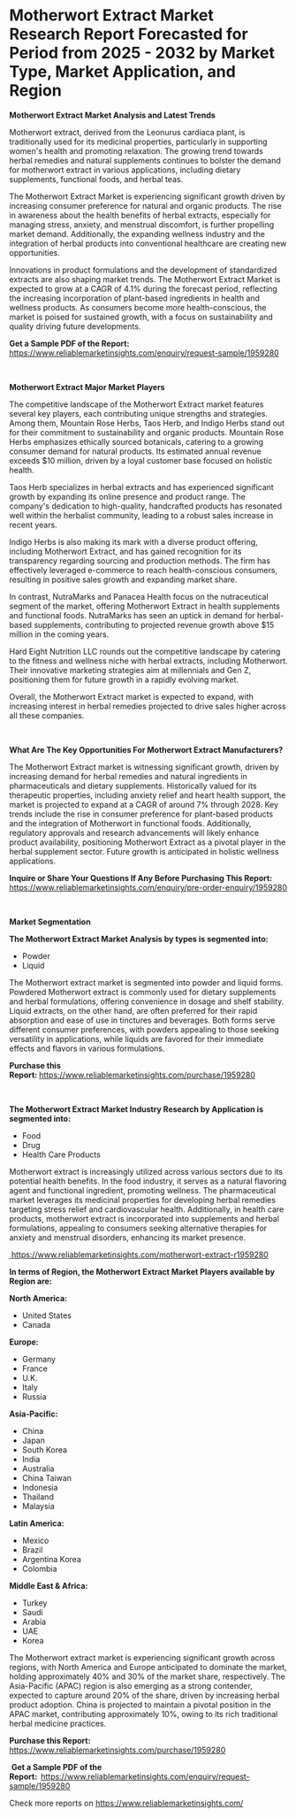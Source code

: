 <p><h1>Motherwort Extract Market Research Report Forecasted for Period from 2025 -  2032 by Market Type, Market Application, and Region</h1></p><p><strong>Motherwort Extract Market Analysis and Latest Trends</strong></p>
<p><p>Motherwort extract, derived from the Leonurus cardiaca plant, is traditionally used for its medicinal properties, particularly in supporting women's health and promoting relaxation. The growing trend towards herbal remedies and natural supplements continues to bolster the demand for motherwort extract in various applications, including dietary supplements, functional foods, and herbal teas.</p><p>The Motherwort Extract Market is experiencing significant growth driven by increasing consumer preference for natural and organic products. The rise in awareness about the health benefits of herbal extracts, especially for managing stress, anxiety, and menstrual discomfort, is further propelling market demand. Additionally, the expanding wellness industry and the integration of herbal products into conventional healthcare are creating new opportunities.</p><p>Innovations in product formulations and the development of standardized extracts are also shaping market trends. The Motherwort Extract Market is expected to grow at a CAGR of 4.1% during the forecast period, reflecting the increasing incorporation of plant-based ingredients in health and wellness products. As consumers become more health-conscious, the market is poised for sustained growth, with a focus on sustainability and quality driving future developments.</p></p>
<p><strong>Get a Sample PDF of the Report:&nbsp;</strong> <a href="https://www.reliablemarketinsights.com/enquiry/request-sample/1959280?utm_campaign=3014&utm_medium=2&utm_source=Github&utm_content=ia&utm_term=02042025&utm_id=motherwort-extract">https://www.reliablemarketinsights.com/enquiry/request-sample/1959280</a></p>
<p>&nbsp;</p>
<p><strong>Motherwort Extract Major Market Players</strong></p>
<p><p>The competitive landscape of the Motherwort Extract market features several key players, each contributing unique strengths and strategies. Among them, Mountain Rose Herbs, Taos Herb, and Indigo Herbs stand out for their commitment to sustainability and organic products. Mountain Rose Herbs emphasizes ethically sourced botanicals, catering to a growing consumer demand for natural products. Its estimated annual revenue exceeds $10 million, driven by a loyal customer base focused on holistic health.</p><p>Taos Herb specializes in herbal extracts and has experienced significant growth by expanding its online presence and product range. The company's dedication to high-quality, handcrafted products has resonated well within the herbalist community, leading to a robust sales increase in recent years.</p><p>Indigo Herbs is also making its mark with a diverse product offering, including Motherwort Extract, and has gained recognition for its transparency regarding sourcing and production methods. The firm has effectively leveraged e-commerce to reach health-conscious consumers, resulting in positive sales growth and expanding market share.</p><p>In contrast, NutraMarks and Panacea Health focus on the nutraceutical segment of the market, offering Motherwort Extract in health supplements and functional foods. NutraMarks has seen an uptick in demand for herbal-based supplements, contributing to projected revenue growth above $15 million in the coming years.</p><p>Hard Eight Nutrition LLC rounds out the competitive landscape by catering to the fitness and wellness niche with herbal extracts, including Motherwort. Their innovative marketing strategies aim at millennials and Gen Z, positioning them for future growth in a rapidly evolving market.</p><p>Overall, the Motherwort Extract market is expected to expand, with increasing interest in herbal remedies projected to drive sales higher across all these companies.</p></p>
<p>&nbsp;</p>
<p><strong>What Are The Key Opportunities For Motherwort Extract Manufacturers?</strong></p>
<p><p>The Motherwort Extract market is witnessing significant growth, driven by increasing demand for herbal remedies and natural ingredients in pharmaceuticals and dietary supplements. Historically valued for its therapeutic properties, including anxiety relief and heart health support, the market is projected to expand at a CAGR of around 7% through 2028. Key trends include the rise in consumer preference for plant-based products and the integration of Motherwort in functional foods. Additionally, regulatory approvals and research advancements will likely enhance product availability, positioning Motherwort Extract as a pivotal player in the herbal supplement sector. Future growth is anticipated in holistic wellness applications.</p></p>
<p><strong>Inquire or Share Your Questions If Any Before Purchasing This Report:</strong> <a href="https://www.reliablemarketinsights.com/enquiry/pre-order-enquiry/1959280?utm_campaign=3014&utm_medium=2&utm_source=Github&utm_content=ia&utm_term=02042025&utm_id=motherwort-extract">https://www.reliablemarketinsights.com/enquiry/pre-order-enquiry/1959280</a></p>
<p>&nbsp;</p>
<p><strong>Market Segmentation</strong></p>
<p><strong>The Motherwort Extract Market Analysis by types is segmented into:</strong></p>
<p><ul><li>Powder</li><li>Liquid</li></ul></p>
<p><p>The Motherwort extract market is segmented into powder and liquid forms. Powdered Motherwort extract is commonly used for dietary supplements and herbal formulations, offering convenience in dosage and shelf stability. Liquid extracts, on the other hand, are often preferred for their rapid absorption and ease of use in tinctures and beverages. Both forms serve different consumer preferences, with powders appealing to those seeking versatility in applications, while liquids are favored for their immediate effects and flavors in various formulations.</p></p>
<p><strong>Purchase this Report:&nbsp;</strong><a href="https://www.reliablemarketinsights.com/purchase/1959280?utm_campaign=3014&utm_medium=2&utm_source=Github&utm_content=ia&utm_term=02042025&utm_id=motherwort-extract">https://www.reliablemarketinsights.com/purchase/1959280</a></p>
<p>&nbsp;</p>
<p><strong>The Motherwort Extract Market Industry Research by Application is segmented into:</strong></p>
<p><ul><li>Food</li><li>Drug</li><li>Health Care Products</li></ul></p>
<p><p>Motherwort extract is increasingly utilized across various sectors due to its potential health benefits. In the food industry, it serves as a natural flavoring agent and functional ingredient, promoting wellness. The pharmaceutical market leverages its medicinal properties for developing herbal remedies targeting stress relief and cardiovascular health. Additionally, in health care products, motherwort extract is incorporated into supplements and herbal formulations, appealing to consumers seeking alternative therapies for anxiety and menstrual disorders, enhancing its market presence.</p></p>
<p><a href="https://www.reliablemarketinsights.com/motherwort-extract-r1959280?utm_campaign=3014&utm_medium=2&utm_source=Github&utm_content=ia&utm_term=02042025&utm_id=motherwort-extract">&nbsp;https://www.reliablemarketinsights.com/motherwort-extract-r1959280</a></p>
<p><strong>In terms of Region, the Motherwort Extract Market Players available by Region are:</strong></p>
<p>
    <p> <strong> North America: </strong>
        <ul>
            <li>United States</li>
            <li>Canada</li>
        </ul>
        </p> 
    <p> <strong> Europe: </strong>
        <ul>
            <li>Germany</li>
            <li>France</li>
            <li>U.K.</li>
            <li>Italy</li>
            <li>Russia</li>
        </ul>
        </p> 
    <p> <strong> Asia-Pacific: </strong>
        <ul>
            <li>China</li>
            <li>Japan</li>
            <li>South Korea</li>
            <li>India</li>
            <li>Australia</li>
            <li>China Taiwan</li>
            <li>Indonesia</li>
            <li>Thailand</li>
            <li>Malaysia</li>
        </ul>
        </p> 
    <p> <strong> Latin America: </strong>
        <ul>
            <li>Mexico</li>
            <li>Brazil</li>
            <li>Argentina Korea</li>
            <li>Colombia</li>
        </ul>
        </p> 
    <p> <strong> Middle East & Africa: </strong>
        <ul>
            <li>Turkey</li>
            <li>Saudi</li>
            <li>Arabia</li>
            <li>UAE</li>
            <li>Korea</li>
        </ul>
    </p>
    </p>
<p><p>The Motherwort extract market is experiencing significant growth across regions, with North America and Europe anticipated to dominate the market, holding approximately 40% and 30% of the market share, respectively. The Asia-Pacific (APAC) region is also emerging as a strong contender, expected to capture around 20% of the share, driven by increasing herbal product adoption. China is projected to maintain a pivotal position in the APAC market, contributing approximately 10%, owing to its rich traditional herbal medicine practices.</p></p>
<p><strong>Purchase this Report: </strong><a href="https://www.reliablemarketinsights.com/purchase/1959280?utm_campaign=3014&utm_medium=2&utm_source=Github&utm_content=ia&utm_term=02042025&utm_id=motherwort-extract">https://www.reliablemarketinsights.com/purchase/1959280</a></p>
<p>&nbsp;<strong>Get a Sample PDF of the Report:&nbsp;&nbsp;</strong><a href="https://www.reliablemarketinsights.com/enquiry/request-sample/1959280?utm_campaign=3014&utm_medium=2&utm_source=Github&utm_content=ia&utm_term=02042025&utm_id=motherwort-extract">https://www.reliablemarketinsights.com/enquiry/request-sample/1959280</a></p>
<p><strong></strong></p>
<p>Check more reports on <a href="https://www.reliablemarketinsights.com/?utm_campaign=3014&utm_medium=2&utm_source=Github&utm_content=ia&utm_term=02042025&utm_id=motherwort-extract">https://www.reliablemarketinsights.com/</a></p>